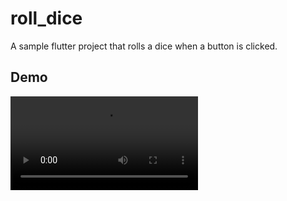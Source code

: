 # roll_dice

A sample flutter project that rolls a dice when a button is clicked.

## Demo

<video src="Simulator%20Screen%20Recording%20-%20iPhone%20XR%20-%202023-10-16%20at%2017.06.16.mp4" controls title="Title"></video>
